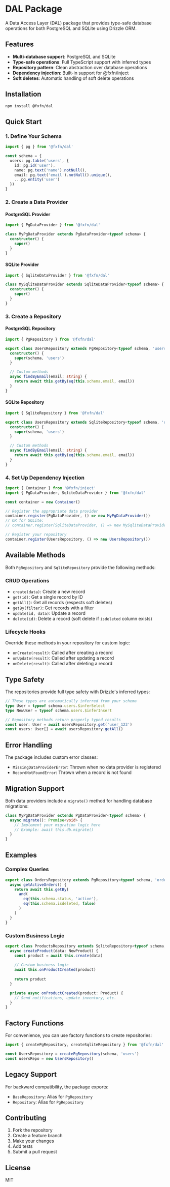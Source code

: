 # DAL Package

A Data Access Layer (DAL) package that provides type-safe database operations for both PostgreSQL and SQLite using Drizzle ORM.

## Features

- **Multi-database support**: PostgreSQL and SQLite
- **Type-safe operations**: Full TypeScript support with inferred types
- **Repository pattern**: Clean abstraction over database operations
- **Dependency injection**: Built-in support for @fxfn/inject
- **Soft deletes**: Automatic handling of soft delete operations

## Installation

```bash
npm install @fxfn/dal
```

## Quick Start

### 1. Define Your Schema

```typescript
import { pg } from '@fxfn/dal'

const schema = {
  users: pg.table('users', {
    id: pg.id('user'),
    name: pg.text('name').notNull(),
    email: pg.text('email').notNull().unique(),
    ...pg.entity('user')
  })
}
```

### 2. Create a Data Provider

#### PostgreSQL Provider

```typescript
import { PgDataProvider } from '@fxfn/dal'

class MyPgDataProvider extends PgDataProvider<typeof schema> {
  constructor() {
    super()
  }
}
```

#### SQLite Provider

```typescript
import { SqliteDataProvider } from '@fxfn/dal'

class MySqliteDataProvider extends SqliteDataProvider<typeof schema> {
  constructor() {
    super()
  }
}
```

### 3. Create a Repository

#### PostgreSQL Repository

```typescript
import { PgRepository } from '@fxfn/dal'

export class UsersRepository extends PgRepository<typeof schema, 'users'> {
  constructor() {
    super(schema, 'users')
  }

  // Custom methods
  async findByEmail(email: string) {
    return await this.getBy(eq(this.schema.email, email))
  }
}
```

#### SQLite Repository

```typescript
import { SqliteRepository } from '@fxfn/dal'

export class UsersRepository extends SqliteRepository<typeof schema, 'users'> {
  constructor() {
    super(schema, 'users')
  }

  // Custom methods
  async findByEmail(email: string) {
    return await this.getBy(eq(this.schema.email, email))
  }
}
```

### 4. Set Up Dependency Injection

```typescript
import { Container } from '@fxfn/inject'
import { PgDataProvider, SqliteDataProvider } from '@fxfn/dal'

const container = new Container()

// Register the appropriate data provider
container.register(PgDataProvider, () => new MyPgDataProvider())
// OR for SQLite:
// container.register(SqliteDataProvider, () => new MySqliteDataProvider())

// Register your repository
container.register(UsersRepository, () => new UsersRepository())
```

## Available Methods

Both `PgRepository` and `SqliteRepository` provide the following methods:

### CRUD Operations

- `create(data)`: Create a new record
- `get(id)`: Get a single record by ID
- `getAll()`: Get all records (respects soft deletes)
- `getBy(filter)`: Get records with a filter
- `update(id, data)`: Update a record
- `delete(id)`: Delete a record (soft delete if `isdeleted` column exists)

### Lifecycle Hooks

Override these methods in your repository for custom logic:

- `onCreate(result)`: Called after creating a record
- `onUpdate(result)`: Called after updating a record
- `onDelete(result)`: Called after deleting a record

## Type Safety

The repositories provide full type safety with Drizzle's inferred types:

```typescript
// These types are automatically inferred from your schema
type User = typeof schema.users.$inferSelect
type NewUser = typeof schema.users.$inferInsert

// Repository methods return properly typed results
const user: User = await usersRepository.get('user_123')
const users: User[] = await usersRepository.getAll()
```

## Error Handling

The package includes custom error classes:

- `MissingDataProviderError`: Thrown when no data provider is registered
- `RecordNotFoundError`: Thrown when a record is not found

## Migration Support

Both data providers include a `migrate()` method for handling database migrations:

```typescript
class MyPgDataProvider extends PgDataProvider<typeof schema> {
  async migrate(): Promise<void> {
    // Implement your migration logic here
    // Example: await this.db.migrate()
  }
}
```

## Examples

### Complex Queries

```typescript
export class OrdersRepository extends PgRepository<typeof schema, 'orders'> {
  async getActiveOrders() {
    return await this.getBy(
      and(
        eq(this.schema.status, 'active'),
        eq(this.schema.isdeleted, false)
      )
    )
  }
}
```

### Custom Business Logic

```typescript
export class ProductsRepository extends SqliteRepository<typeof schema, 'products'> {
  async createProduct(data: NewProduct) {
    const product = await this.create(data)
    
    // Custom business logic
    await this.onProductCreated(product)
    
    return product
  }

  private async onProductCreated(product: Product) {
    // Send notifications, update inventory, etc.
  }
}
```

## Factory Functions

For convenience, you can use factory functions to create repositories:

```typescript
import { createPgRepository, createSqliteRepository } from '@fxfn/dal'

const UsersRepository = createPgRepository(schema, 'users')
const usersRepo = new UsersRepository()
```

## Legacy Support

For backward compatibility, the package exports:

- `BaseRepository`: Alias for `PgRepository`
- `Repository`: Alias for `PgRepository`

## Contributing

1. Fork the repository
2. Create a feature branch
3. Make your changes
4. Add tests
5. Submit a pull request

## License

MIT 